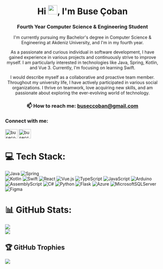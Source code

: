 <h1 align="center">Hi <img src="https://raw.githubusercontent.com/aemmadi/aemmadi/master/wave.gif" width="30">, I'm Buse Çoban</h1>
<h3 align="center">Fourth Year Computer Science & Engineering Student</h3>

<p align="center">
  I'm currently pursuing my Bachelor's degree in Computer Science & Engineering at Akdeniz University, and I'm in my fourth year.
</p>

<p align="center">
  As a passionate and curious individual in software development, I have gained experience in various projects and continuously strive to improve myself. I am particularly interested in technologies like Java, Spring, Kotlin, and Vue 3. Currently, I'm focusing on learning Swift.
</p>

<p align="center">
  I would describe myself as a collaborative and proactive team member. Throughout my university life, I have actively participated in various social organizations. I thrive on teamwork, love acquiring new skills, and am passionate about exploring the ever-evolving world of technology.
</p>

<div align="center">
  <h3>📫 How to reach me: <a href="mailto:buseccoban@gmail.com">buseccoban@gmail.com</a></h3>
</div>

<h3 align="left">Connect with me:</h3>
<p align="left">
  <a href="https://linkedin.com/in/busecoban" target="blank"><img align="center" src="https://raw.githubusercontent.com/rahuldkjain/github-profile-readme-generator/master/src/images/icons/Social/linked-in-alt.svg" alt="busecoban" height="30" width="40" /></a>
  <a href="https://www.leetcode.com/buseccoban" target="blank"><img align="center" src="https://raw.githubusercontent.com/rahuldkjain/github-profile-readme-generator/master/src/images/icons/Social/leet-code.svg" alt="buseccoban" height="30" width="40" /></a>
</p>


# 💻 Tech Stack:
![Java](https://img.shields.io/badge/java-%23ED8B00.svg?style=for-the-badge&logo=openjdk&logoColor=white)
![Spring](https://img.shields.io/badge/spring-%236DB33F.svg?style=for-the-badge&logo=spring&logoColor=white)  
![Kotlin](https://img.shields.io/badge/kotlin-%237F52FF.svg?style=for-the-badge&logo=kotlin&logoColor=white)
![Swift](https://img.shields.io/badge/swift-F54A2A?style=for-the-badge&logo=swift&logoColor=white) 
![React](https://img.shields.io/badge/react-%2320232a.svg?style=for-the-badge&logo=react&logoColor=%2361DAFB) 
![Vue.js](https://img.shields.io/badge/vue.js-%2335495e.svg?style=for-the-badge&logo=vuedotjs&logoColor=%234FC08D)
![TypeScript](https://img.shields.io/badge/typescript-%23007ACC.svg?style=for-the-badge&logo=typescript&logoColor=white) 
![JavaScript](https://img.shields.io/badge/javascript-%23323330.svg?style=for-the-badge&logo=javascript&logoColor=%23F7DF1E)
![Arduino](https://img.shields.io/badge/-Arduino-00979D?style=for-the-badge&logo=Arduino&logoColor=white)
![AssemblyScript](https://img.shields.io/badge/assembly%20script-%23000000.svg?style=for-the-badge&logo=assemblyscript&logoColor=white) 
![C#](https://img.shields.io/badge/c%23-%23239120.svg?style=for-the-badge&logo=csharp&logoColor=white) 
![Python](https://img.shields.io/badge/python-3670A0?style=for-the-badge&logo=python&logoColor=ffdd54) 
![Flask](https://img.shields.io/badge/flask-%23000.svg?style=for-the-badge&logo=flask&logoColor=white)
![Azure](https://img.shields.io/badge/azure-%230072C6.svg?style=for-the-badge&logo=microsoftazure&logoColor=white) 
![MicrosoftSQLServer](https://img.shields.io/badge/Microsoft%20SQL%20Server-CC2927?style=for-the-badge&logo=microsoft%20sql%20server&logoColor=white) 
![Figma](https://img.shields.io/badge/figma-%23F24E1E.svg?style=for-the-badge&logo=figma&logoColor=white)

# 📊 GitHub Stats:
![](https://github-readme-stats.vercel.app/api?username=busecoban&theme=transparent&hide_border=true&include_all_commits=true&count_private=true)<br/>
![](https://github-readme-streak-stats.herokuapp.com/?user=busecoban&theme=transparent&hide_border=true)<br/>

## 🏆 GitHub Trophies
![](https://github-profile-trophy.vercel.app/?username=busecoban&theme=tokyonight&no-frame=true&no-bg=false&margin-w=4)

